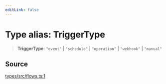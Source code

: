 ```yaml
---
editLink: false
---
```


# Type alias: TriggerType

> **TriggerType**: `"event"` \| `"schedule"` \| `"operation"` \| `"webhook"` \| `"manual"`

## Source

[types/src/flows.ts:1](https://github.com/directus/directus/blob/7789a6c53/packages/types/src/flows.ts#L1)
